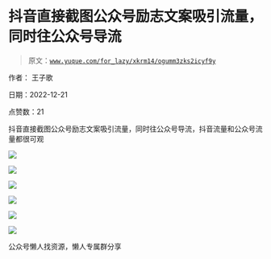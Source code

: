 # 抖音直接截图公众号励志文案吸引流量，同时往公众号导流

> 原文：[`www.yuque.com/for_lazy/xkrm14/ogumm3zks2icyf9y`](https://www.yuque.com/for_lazy/xkrm14/ogumm3zks2icyf9y)



作者： 王子歌



日期：2022-12-21



点赞数：21

<ne-card data-card-name="hr" data-card-type="block" id="Tp6wK" data-event-boundary="card">

抖音直接截图公众号励志文案吸引流量，同时往公众号导流，抖音流量和公众号流量都很可观



<ne-card data-card-name="image" data-card-type="inline" id="zTCUi" data-event-boundary="card">![](img/98b764e30109f24501ff2e7cc34da828.png)</ne-card>



<ne-card data-card-name="image" data-card-type="inline" id="uVcF3" data-event-boundary="card">![](img/4221f24024acb4eaafbe1a77944d013b.png)</ne-card>



<ne-card data-card-name="image" data-card-type="inline" id="AOeaK" data-event-boundary="card">![](img/5a54db1e747afa47ee11d4ab685efda7.png)</ne-card>



<ne-card data-card-name="image" data-card-type="inline" id="gHbdO" data-event-boundary="card">![](img/530c13a25ca010a6299ed6c25011f8ff.png)</ne-card>



<ne-card data-card-name="image" data-card-type="inline" id="oJ1YX" data-event-boundary="card">![](img/df90adeb353d6fa5d7beb016cebb315d.png)</ne-card>



<ne-card data-card-name="image" data-card-type="inline" id="gsXgu" data-event-boundary="card">![](img/3da730b0c98478d8556e7df7a8d553ba.png)</ne-card>

<ne-card data-card-name="hr" data-card-type="block" id="zO051" data-event-boundary="card">

公众号懒人找资源，懒人专属群分享

</ne-card></ne-card>
